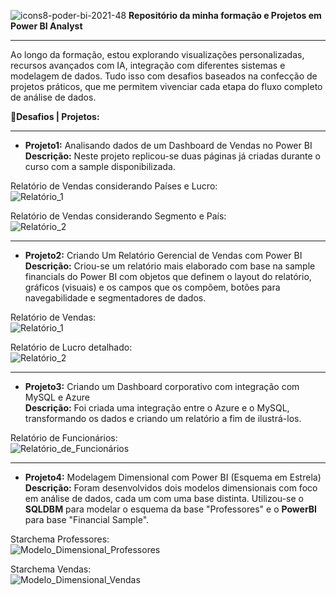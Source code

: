 ![icons8-poder-bi-2021-48](https://github.com/user-attachments/assets/9fd6347a-077d-4ea2-a1cf-f5e5c2fd13c4)
**Repositório da minha formação e Projetos em Power BI Analyst**  
***

Ao longo da formação, estou explorando visualizações personalizadas, recursos avançados com IA, integração com diferentes sistemas e modelagem de dados. Tudo isso com desafios baseados na confecção de projetos práticos, que me permitem vivenciar cada etapa do fluxo completo de análise de dados.  

📝**Desafios | Projetos:**
***

- **Projeto1:** Analisando dados de um Dashboard de Vendas no Power BI  
**Descrição:** Neste projeto replicou-se duas páginas já criadas durante o curso com a sample disponibilizada.  


Relatório de Vendas considerando Países e Lucro:  
![Relatório_1](https://github.com/user-attachments/assets/1dca5d4a-b535-48e3-b377-b69aaf46b3d7)

Relatório de Vendas considerando Segmento e País:  
![Relatório_2](https://github.com/user-attachments/assets/4790f01b-922a-41aa-9609-320da6cb8c66)

***

- **Projeto2:** Criando Um Relatório Gerencial de Vendas com Power BI  
**Descrição:** Criou-se um relatório mais elaborado com base na sample financials do Power BI com objetos que definem o layout do relatório, gráficos (visuais) e os campos que os compõem, botões para navegabilidade e segmentadores de dados.  


Relatório de Vendas:  
![Relatório_1](https://github.com/user-attachments/assets/8d06c66e-78c6-490c-a4b1-8fe12b15a71e)


Relatório de Lucro detalhado:  
![Relatório_2](https://github.com/user-attachments/assets/45a50240-dd29-4d89-ade4-8af90b31eb6e)


***

- **Projeto3:** Criando um Dashboard corporativo com integração com MySQL e Azure  
**Descrição:** Foi criada uma integração entre o Azure e o MySQL, transformando os dados e criando um relatório a fim de ilustrá-los.  


Relatório de Funcionários:  
![Relatório_de_Funcionários](https://github.com/user-attachments/assets/0873668a-6b71-4f95-b2eb-e64ca32ae70d)


***

- **Projeto4:** Modelagem Dimensional com Power BI (Esquema em Estrela)  
**Descrição:** Foram desenvolvidos dois modelos dimensionais com foco em análise de dados, cada um com uma base distinta. Utilizou-se o **SQLDBM** para modelar o esquema da base "Professores" e o **PowerBI** para base "Financial Sample". 


Starchema Professores:  
![Modelo_Dimensional_Professores](https://github.com/user-attachments/assets/efc70c81-86f9-4cf0-8dd1-fa94e36f4ccc)


Starchema Vendas:  
![Modelo_Dimensional_Vendas](https://github.com/user-attachments/assets/48be5360-9a6b-470a-8cfe-147ec8f540c9)
